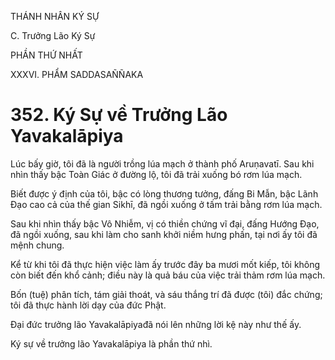 THÁNH NHÂN KÝ SỰ

C. Trưởng Lão Ký Sự

PHẦN THỨ NHẤT

XXXVI. PHẨM SADDASAÑÑAKA

# 352. Ký Sự về Trưởng Lão Yavakalāpiya

Lúc bấy giờ, tôi đã là người trồng lúa mạch ở thành phố Aruṇavatī. Sau khi nhìn thấy bậc Toàn Giác ở đường lộ, tôi đã trải xuống bó rơm lúa mạch.

Biết được ý định của tôi, bậc có lòng thương tưởng, đấng Bi Mẫn, bậc Lãnh Đạo cao cả của thế gian Sikhī, đã ngồi xuống ở tấm trải bằng rơm lúa mạch.

Sau khi nhìn thấy bậc Vô Nhiễm, vị có thiền chứng vĩ đại, đấng Hướng Đạo, đã ngồi xuống, sau khi làm cho sanh khởi niềm hưng phấn, tại nơi ấy tôi đã mệnh chung.

Kể từ khi tôi đã thực hiện việc làm ấy trước đây ba mươi mốt kiếp, tôi không còn biết đến khổ cảnh; điều này là quả báu của việc trải thảm rơm lúa mạch.

Bốn (tuệ) phân tích, tám giải thoát, và sáu thắng trí đã được (tôi) đắc chứng; tôi đã thực hành lời dạy của đức Phật.

Đại đức trưởng lão Yavakalāpiyađã nói lên những lời kệ này như thế ấy.

Ký sự về trưởng lão Yavakalāpiya là phần thứ nhì.
